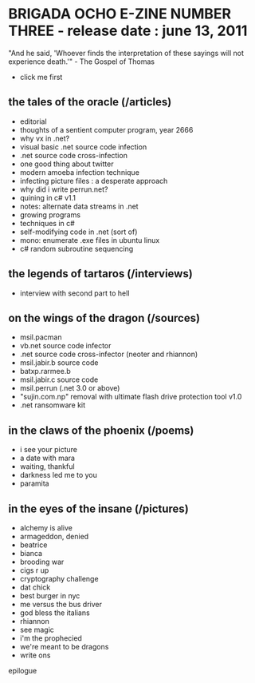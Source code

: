 # BRIGADA OCHO E-ZINE NUMBER THREE - release date : june 13, 2011

"And he said, 'Whoever finds the interpretation of these sayings will not experience death.'"
								    - The Gospel of Thomas

- click me first

## the tales of the oracle (/articles)
- editorial
- thoughts of a sentient computer program, year 2666
- why vx in .net?
- visual basic .net source code infection
- .net source code cross-infection
- one good thing about twitter
- modern amoeba infection technique
- infecting picture files : a desperate approach
- why did i write perrun.net?
- quining in c# v1.1
- notes: alternate data streams in .net
- growing programs
- techniques in c#
- self-modifying code in .net (sort of)
- mono: enumerate .exe files in ubuntu linux
- c# random subroutine sequencing

## the legends of tartaros (/interviews)
- interview with second part to hell

## on the wings of the dragon (/sources)
- msil.pacman
- vb.net source code infector
- .net source code cross-infector (neoter and rhiannon)
- msil.jabir.b source code
- batxp.rarmee.b
- msil.jabir.c source code
- msil.perrun (.net 3.0 or above)
- "sujin.com.np" removal with ultimate flash drive protection tool v1.0
- .net ransomware kit

## in the claws of the phoenix (/poems)
- i see your picture
- a date with mara
- waiting, thankful
- darkness led me to you
- paramita

## in the eyes of the insane (/pictures)

- alchemy is alive
- armageddon, denied
- beatrice
- bianca
- brooding war
- cigs r up
- cryptography challenge
- dat chick
- best burger in nyc
- me versus the bus driver
- god bless the italians
- rhiannon
- see magic
- i'm the prophecied
- we're meant to be dragons
- write ons

epilogue
